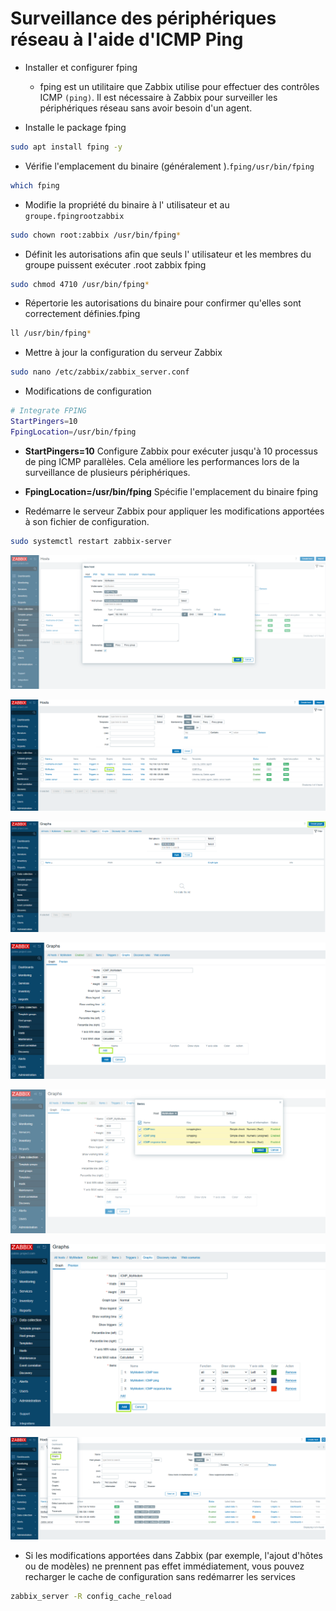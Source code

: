 # Surveillance des périphériques réseau à l'aide d'ICMP Ping

- Installer et configurer fping

  - fping est un utilitaire que Zabbix utilise pour effectuer des contrôles ICMP `(ping)`. Il est nécessaire à Zabbix pour surveiller les périphériques réseau sans avoir besoin d'un agent.

- Installe le package fping

```sh
sudo apt install fping -y
```

- Vérifie l'emplacement du binaire (généralement ).`fping/usr/bin/fping`

```sh
which fping
```

- Modifie la propriété du binaire à l' utilisateur et au `groupe.fpingrootzabbix`

```sh
sudo chown root:zabbix /usr/bin/fping*
```

- Définit les autorisations afin que seuls l' utilisateur et les membres du groupe puissent exécuter .root zabbix fping

```sh
sudo chmod 4710 /usr/bin/fping*
```

- Répertorie les autorisations du binaire pour confirmer qu'elles sont correctement définies.fping

```sh
ll /usr/bin/fping*
```

- Mettre à jour la configuration du serveur Zabbix

```sh
sudo nano /etc/zabbix/zabbix_server.conf
```

- Modifications de configuration

```sh
# Integrate FPING
StartPingers=10
FpingLocation=/usr/bin/fping
```

- **StartPingers=10** Configure Zabbix pour exécuter jusqu'à 10 processus de ping ICMP parallèles. Cela améliore les performances lors de la surveillance de plusieurs périphériques.
- **FpingLocation=/usr/bin/fping** Spécifie l'emplacement du binaire fping

- Redémarre le serveur Zabbix pour appliquer les modifications apportées à son fichier de configuration.

```sh
sudo systemctl restart zabbix-server
```

![network](/assets/Zabbix_ICMP_01.png)

![network](/assets/Zabbix_ICMP_02.png)

![network](/assets/Zabbix_ICMP_03.png)

![network](/assets/Zabbix_ICMP_04.png)

![network](/assets/Zabbix_ICMP_05.png)

![network](/assets/Zabbix_ICMP_06.png)

![network](/assets/Zabbix_ICMP_07.png)

- Si les modifications apportées dans Zabbix (par exemple, l'ajout d'hôtes ou de modèles) ne prennent pas effet immédiatement, vous pouvez recharger le cache de configuration sans redémarrer les services

```sh
zabbix_server -R config_cache_reload
```
